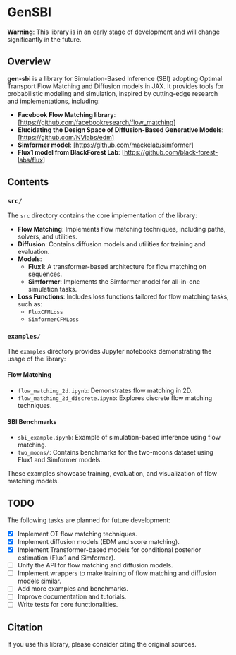 # GenSBI

**Warning**: This library is in an early stage of development and will change significantly in the future.

## Overview

**gen-sbi** is a library for Simulation-Based Inference (SBI) adopting Optimal Transport Flow Matching and Diffusion models in JAX. It provides tools for probabilistic modeling and simulation, inspired by cutting-edge research and implementations, including:

- **Facebook Flow Matching library**: [https://github.com/facebookresearch/flow_matching]
- **Elucidating the Design Space of Diffusion-Based Generative Models**: [https://github.com/NVlabs/edm]
- **Simformer model**: [https://github.com/mackelab/simformer]
- **Flux1 model from BlackForest Lab**: [https://github.com/black-forest-labs/flux]

## Contents

### `src/`
The `src` directory contains the core implementation of the library:

- **Flow Matching**: Implements flow matching techniques, including paths, solvers, and utilities.
- **Diffusion**: Contains diffusion models and utilities for training and evaluation.
- **Models**:
  - **Flux1**: A transformer-based architecture for flow matching on sequences.
  - **Simformer**: Implements the Simformer model for all-in-one simulation tasks.
- **Loss Functions**: Includes loss functions tailored for flow matching tasks, such as:
  - `FluxCFMLoss`
  - `SimformerCFMLoss`

### `examples/`
The `examples` directory provides Jupyter notebooks demonstrating the usage of the library:

#### Flow Matching
- `flow_matching_2d.ipynb`: Demonstrates flow matching in 2D.
- `flow_matching_2d_discrete.ipynb`: Explores discrete flow matching techniques.

#### SBI Benchmarks
- `sbi_example.ipynb`: Example of simulation-based inference using flow matching.
- `two_moons/`: Contains benchmarks for the two-moons dataset using Flux1 and Simformer models.

These examples showcase training, evaluation, and visualization of flow matching models.

## TODO

The following tasks are planned for future development:

- [x] Implement OT flow matching techniques.
- [x] Implement diffusion models (EDM and score matching).
- [x] Implement Transformer-based models for conditional posterior estimation (Flux1 and Simformer).
- [ ] Unify the API for flow matching and diffusion models.
- [ ] Implement wrappers to make training of flow matching and diffusion models similar.
- [ ] Add more examples and benchmarks.
- [ ] Improve documentation and tutorials.
- [ ] Write tests for core functionalities.

## Citation

If you use this library, please consider citing the original sources.

